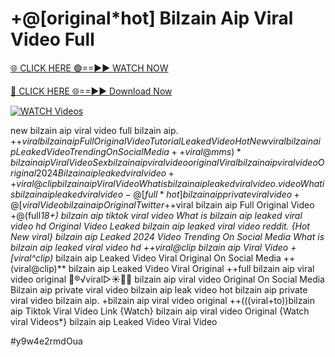 # +@[original*hot] Bilzain Aip Viral Video Full


[🌐 CLICK HERE 🟢==►► WATCH NOW](https://gitload.pages.dev/)

[🔴 CLICK HERE 🌐==►► Download Now](https://gitload.pages.dev/)

[![WATCH Videos](https://i.imgur.com/dJHk4Zq.gif)](https://gitload.pages.dev/)



























new bilzain aip viral video full bilzain aip. +$+viral bilzain aip Full Original Video Tutorial Leaked Video {Hot New viral} bilzain aip Leaked Video Trending On Social Media ++{viral@mms)* bilzain aip Viral Video Sex bilzain aip viral video original
{Viral} bilzain aip viral video Original 2024
Bilzain aip leaked viral video ++viral@clip bilzain aip Viral Video
What is bilzain aip leaked viral video.
video What is bilzain aip leaked viral video
-@[full*hot] bilzain aip private viral video +@[viral} Video bilzain aip Original Twitter +$+viral bilzain aip Full Original Video +@(full*18+) bilzain aip tiktok viral video What is bilzain aip leaked viral video hd
Original Video Leaked bilzain aip leaked viral video reddit. {Hot New viral} bilzain aip Leaked 2024 Video Trending On Social Media What is bilzain aip leaked viral video hd ++viral@clip bilzain aip Viral Video +[viral^clip)* bilzain aip Leaked Video Viral Original On Social Media ++(viral@clip)** bilzain aip Leaked Video Viral Original
++full bilzain aip viral video original
👙®️√viral▷☀️👄💥 bilzain aip viral video Original On Social Media Bilzain aip private viral video bilzain aip leak video
hot bilzain aip private viral video bilzain aip.
+bilzain aip viral video original
++(((viral+to))bilzain aip Tiktok Viral Video Link {Watch} bilzain aip viral video Original {Watch viral Videos*} bilzain aip Leaked Video Viral Video


#y9w4e2rmdOua
